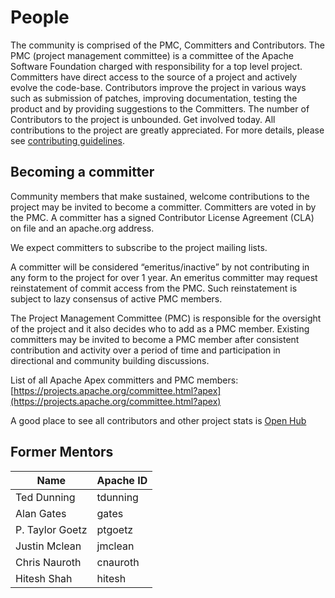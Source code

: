 # People

The community is comprised of the PMC, Committers and Contributors. The PMC (project management committee) is a committee of the Apache Software Foundation charged with responsibility for a top level project. Committers have direct access to the source of a project and actively evolve the code-base. Contributors improve the project in various ways such as submission of patches, improving documentation, testing the product and by providing suggestions to the Committers. The number of Contributors to the project is unbounded. Get involved today. All contributions to the project are greatly appreciated. For more details, please see [contributing guidelines](contributing.html).

## Becoming a committer

Community members that make sustained, welcome contributions to the project may be invited to become a committer. Committers are voted in by the PMC. A committer has a signed Contributor License Agreement (CLA) on file and an apache.org address.

We expect committers to subscribe to the project mailing lists.

A committer will be considered “emeritus/inactive” by not contributing in any form to the project for over 1 year. An emeritus committer may request reinstatement of commit access from the PMC. Such reinstatement is subject to lazy consensus of active PMC members.

The Project Management Committee (PMC) is responsible for the oversight of the project and it also decides who to add as a PMC member. Existing committers may be invited to become a PMC member after consistent contribution and activity over a period of time and participation in directional and community building discussions.

List of all Apache Apex committers and PMC members:  [https://projects.apache.org/committee.html?apex](https://projects.apache.org/committee.html?apex)

A good place to see all contributors and other project stats is [Open Hub](https://www.openhub.net/p/apache_apex)

## Former Mentors

| Name | Apache ID |
| --- | --- | 
| Ted Dunning | tdunning |
| Alan Gates | gates | 
| P. Taylor Goetz | ptgoetz | 
| Justin Mclean | jmclean | 
| Chris Nauroth | cnauroth | 
| Hitesh Shah | hitesh | 

